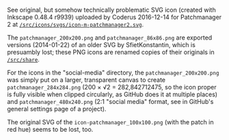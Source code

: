 See original, but somehow technically problematic SVG icon (created with Inkscape 0.48.4 r9939) uploaded by Coderus 2016-12-14 for Patchmanager 2 at [`/src/icons/svgs/icon-m-patchmanager2.svg`](https://github.com/sailfishos-patches/patchmanager/blob/master/src/icons/svgs/icon-m-patchmanager2.svg).

The `patchmanager_200x200.png` and `patchmanager_86x86.png` are exported versions (2014-01-22) of an older SVG by SfietKonstantin, which is presuambly lost; these PNG icons are renamed copies of their originals in [`/src/share`](https://github.com/sailfishos-patches/patchmanager/tree/master/src/share). 

For the icons in the "social-media" directory, the `patchmanager_200x200.png` was simply put on a larger, transparent canvas to create `patchmanager_284x284.png` (200 × √2 = 282,842712475, so the icon proper is fully visible when clipped circularly, as GitHub does it at multiple places) and `patchmanager_480x240.png` (2:1 "social media" format, see in GitHub's general settings page of a project).

The original SVG of the `icon-patchmanager_100x100.png` (with the patch in red hue) seems to be lost, too.
